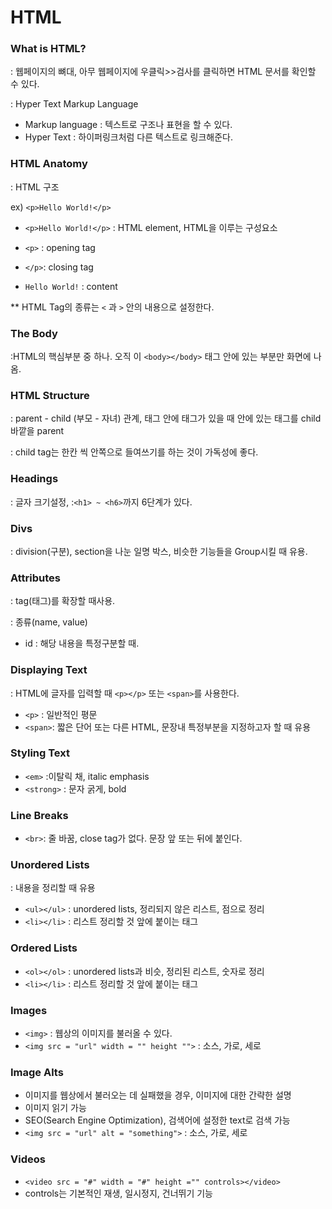 # HTML

### What is HTML?

: 웹페이지의 뼈대, 아무 웹페이지에 우클릭>>검사를 클릭하면 HTML 문서를 확인할 수 있다.

: Hyper Text Markup Language

- Markup language : 텍스트로 구조나 표현을 할 수 있다.
- Hyper Text : 하이퍼링크처럼 다른 텍스트로 링크해준다.



### HTML Anatomy

: HTML 구조

ex) `<p>Hello World!</p>`

- `<p>Hello World!</p>` : HTML element, HTML을 이루는 구성요소

- `<p>` : opening tag 
- `</p>`: closing tag
- `Hello World!` : content

** HTML Tag의 종류는 `<` 과 `>` 안의 내용으로 설정한다.



### The Body

:HTML의 핵심부분 중 하나. 오직 이 `<body></body>` 태그 안에 있는 부분만 화면에 나옴.



### HTML Structure

: parent - child (부모 - 자녀) 관계, 태그 안에 태그가 있을 때 안에 있는 태그를 child 바깥을 parent

: child tag는 한칸 씩 안쪽으로 들여쓰기를 하는 것이 가독성에 좋다.



### Headings

: 글자 크기설정, :`<h1> ~ <h6>`까지 6단계가 있다.



### Divs

: division(구분), section을 나눈 일명 박스, 비슷한 기능들을 Group시킬 때 유용.



### Attributes

: tag(태그)를 확장할 때사용.

: 종류(name, value)

- id : 해당 내용을 특정구분할 때.



### Displaying Text

: HTML에 글자를 입력할 때 `<p></p>` 또는 `<span>`를 사용한다.

- `<p>` : 일반적인 평문
- `<span>`: 짧은 단어 또는 다른 HTML, 문장내 특정부분을 지정하고자 할 때 유용



### Styling Text

- `<em>` :이탈릭 채,  italic emphasis
- `<strong>` : 문자 굵게, bold



### Line Breaks

- `<br>`: 줄 바꿈, close tag가 없다. 문장 앞 또는 뒤에 붙인다.



### Unordered Lists

: 내용을 정리할 때 유용

- `<ul></ul>` : unordered lists, 정리되지 않은 리스트, 점으로 정리
- `<li></li>` : 리스트 정리할 것 앞에 붙이는 태그



### Ordered Lists

- `<ol></ol>` : unordered lists과 비슷, 정리된 리스트, 숫자로 정리
- `<li></li>` : 리스트 정리할 것 앞에 붙이는 태그



### Images

- `<img>` : 웹상의 이미지를 불러올 수 있다.
- `<img src = "url" width = "" height "">` : 소스, 가로, 세로



### Image Alts

- 이미지를 웹상에서 불러오는 데 실패했을 경우, 이미지에 대한 간략한 설명
- 이미지 읽기 가능
- SEO(Search Engine Optimization), 검색어에 설정한 text로 검색 가능
- `<img src = "url" alt = "something">` : 소스, 가로, 세로



### Videos

- `<video src = "#" width = "#" height ="" controls></video>` 
- controls는 기본적인 재생, 일시정지, 건너뛰기 기능











